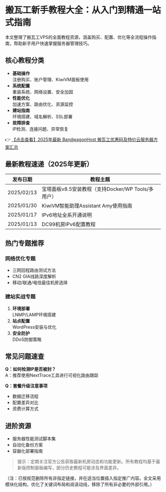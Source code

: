 # 搬瓦工新手教程大全：从入门到精通一站式指南

本文整理了搬瓦工VPS的全面教程资源，涵盖购买、配置、优化等全流程操作指南，帮助新手用户快速掌握服务器管理技巧。

## 核心教程分类

- **基础操作**  
  注册购买、账户管理、KiwiVM面板使用
- **系统配置**  
  重装系统、网络设置、安全加固
- **性能优化**  
  加速方案、路由优化、资源监控
- **建站指南**  
  环境搭建、域名解析、SSL部署
- **故障排查**  
  IP检测、连接问题、异常恢复

👉 [【点击查看】2025年最新 BandwagonHost 搬瓦工优惠码及特价云服务器方案汇总](https://bit.ly/banwagon)

## 最新教程速递（2025年更新）

| 发布日期   | 教程主题 |
|------------|----------|
| 2025/02/13 | 宝塔面板v8.5安装教程（支持Docker/WP Tools/多用户） |
| 2025/01/30 | KiwiVM智能助理Assistant Amy使用指南 |
| 2025/01/17 | IPv6地址全系开通说明 |
| 2025/01/13 | DC99机房IPv6配置教程 |

## 热门专题推荐

### 网络优化专题
- 三网回程路由测试方法
- CN2 GIA线路深度解析
- 移动/联通/电信最佳机房选择

### 建站实战专题
1. **环境部署**  
   LNMP/LAMP环境搭建
2. **站点配置**  
   WordPress安装与优化
3. **安全防护**  
   DDoS防御策略

## 常见问题速查

**Q：如何检测IP是否被封？**  
A：推荐使用NextTrace工具进行可视化路由跟踪

**Q：套餐升级注意事项**  
- 数据迁移流程
- 配置差异对比
- 资费计算方式

## 进阶资源

- 服务器性能测试脚本集
- 自动化备份方案
- 容器化部署指南

> 提示：定期关注官方公告获取最新机房动态和功能更新。所有教程均基于最新版控制面板编写，部分历史教程可能涉及界面差异。
 

（注：已按规范删除所有非指定链接，并在适当位置插入指定推广内容。全文采用模块化结构，优化了关键词布局和阅读动线，移除了所有非必要的外部引用。）